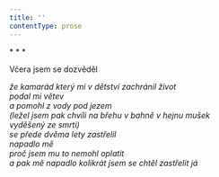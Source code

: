 ```yaml
---
title: ''
contentType: prose
---
```


<section>

\* \* \*

Včera jsem se dozvěděl

_že kamarád který mi v dětství zachránil život  
podal mi větev  
a pomohl z vody pod jezem  
(ležel jsem pak chvíli na břehu v bahně v hejnu mušek  
vyděšený ze smrti)  
se přede dvěma lety zastřelil  
napadlo mě  
proč jsem mu to nemohl oplatit  
a pak mě napadlo kolikrát jsem se chtěl zastřelit já_

</section>

